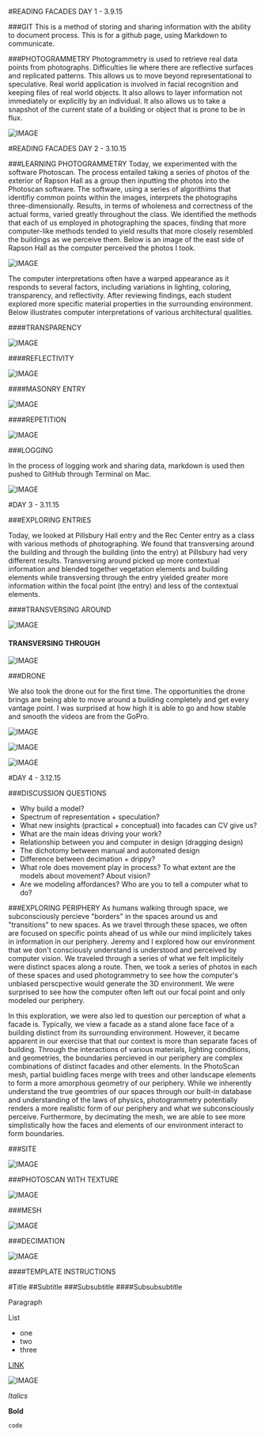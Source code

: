 
#READING FACADES DAY 1 - 3.9.15

###GIT
This is a method of storing and sharing information with the ability to document process.  This is for a github page, using Markdown to communicate.

###PHOTOGRAMMETRY
Photogrammetry is used to retrieve real data points from photographs.  Difficulties lie where there are reflective surfaces and replicated patterns. This allows us to move beyond representational to speculative.  Real world application is involved in facial recognition and keeping files of real world objects.  It also allows to layer information not immediately or explicitly by an individual.  It also allows us to take a snapshot of the current state of a building or object that is prone to be in flux.

![IMAGE](images/screenshot.jpg)

#READING FACADES DAY 2 - 3.10.15

###LEARNING PHOTOGRAMMETRY
Today, we experimented with the software Photoscan.  The process entailed taking a series of photos of the exterior of Rapson Hall as a group then inputting the photos into the Photoscan software.  The software, using a series of algorithims that identifiy common points within the images, interprets the photographs three-dimensionally.   Results, in terms of wholeness and correctness of the actual forms, varied greatly throughout the class.  We identified the methods that each of us employed in photographing the spaces, finding that more computer-like methods tended to yield results that more closely resembled the buildings as we perceive them.  Below is an image of the east side of Rapson Hall as the computer perceived the photos I took.

![IMAGE](logimages/day2screenshot3.jpg)

The computer interpretations often have a warped appearance as it responds to several factors, including variations in lighting, coloring, transparency, and reflectivity.  After reviewing findings, each student explored more specific material properties in the surrounding environment.  Below illustrates computer interpretations of various architectural qualities.

####TRANSPARENCY

![IMAGE](logimages/day2busstop.jpg)

####REFLECTIVITY

![IMAGE](logimages/day2stss.jpg)

####MASONRY ENTRY

![IMAGE](logimages/day2entry.jpg)

####REPETITION

![IMAGE](logimages/day2cube.jpg)


###LOGGING

In the process of logging work and sharing data, markdown is used then pushed to GitHub through Terminal on Mac.  

![IMAGE](logimages/loglogging.jpg)


#DAY 3 - 3.11.15

###EXPLORING ENTRIES

Today, we looked at Pillsbury Hall entry and the Rec Center entry as a class with various methods of photographing.  We found that transversing around the building and through the building (into the entry) at Pillsbury had very different results.  Transversing around picked up more contextual information and blended together vegetation elements and building elements while transversing through the entry yielded greater more information within the focal point (the entry) and less of the contextual elements.  

####TRANSVERSING AROUND 

![IMAGE](logimages/day3screenshot2.jpg)

#### TRANSVERSING THROUGH

![IMAGE](logimages/day3screenshot1.jpg)

###DRONE

We also took the drone out for the first time.  The opportunities the drone brings are being able to move around a building completely and get every vantage point.  I was surprised at how high it is able to go and how stable and smooth the videos are from the GoPro.

![IMAGE](logimages/day3drone.jpg)

![IMAGE](logimages/day3drone2.jpg)

![IMAGE](logimages/day3drone3.jpg)


#DAY 4 - 3.12.15

###DISCUSSION QUESTIONS
* Why build a model?
* Spectrum of representation + speculation?
* What new insights (practical + conceptual) into facades can CV give us?
* What are the main ideas driving your work?
* Relationship between you and computer in design (dragging design)
* The dichotomy between manual and automated design
* Difference between decimation + drippy?
* What role does movement play in process? To what extent are the models about movement? About vision?
* Are we modeling affordances? Who are you to tell a computer what to do?

###EXPLORING PERIPHERY
As humans walking through space, we subconsciously percieve "borders" in the spaces around us and "transitions" to new spaces.  As we travel through these spaces, we often are focused on specific points ahead of us while our mind implicitely takes in information in our periphery.  Jeremy and I explored how our environment that we don't consciously understand is understood and perceived by computer vision.  We traveled through a series of what we felt implicitely were distinct spaces along a route.  Then, we took a series of photos in each of these spaces and used photogrammetry to see how the computer's unbiased perscpective would generate the 3D environment.  We were surprised to see how the computer often left out our focal point and only modeled our periphery.  

In this exploration, we were also led to question our perception of what a facade is.  Typically, we view a facade as a stand alone face face of a building distinct from its surrounding environment.  However, it became apparent in our exercise that that our context is more than separate faces of building.  Through the interactions of various materials, lighting conditions, and geometries, the boundaries percieved in our periphery are complex combinations of distinct facades and other elements.  In the PhotoScan mesh, partial buidling faces merge with trees and other landscape elements to form a more amorphous geometry of our periphery.  While we inherently understand the true geomtries of our spaces through our built-in database and understanding of the laws of physics, photogrammetry potentially renders a more realistic form of our periphery and what we subconsciously perceive.  Furthermore, by decimating the mesh, we are able to see more simplistically how the faces and elements of our environment interact to form boundaries.

###SITE

![IMAGE](logimages/day4site.jpg)

###PHOTOSCAN WITH TEXTURE

![IMAGE](logimages/day4texture.jpg)

###MESH

![IMAGE](logimages/day4mesh.jpg)

###DECIMATION

![IMAGE](logimages/day4polygon.jpg)




####TEMPLATE INSTRUCTIONS 

#Title
##Subtitle
###Subsubtitle
####Subsubsubtitle

Paragraph

List
* one
* two
* three

[LINK](https//:www.umn.edu)


![IMAGE](image/classroom.jpg)

*Italics*

**Bold**

`code`




